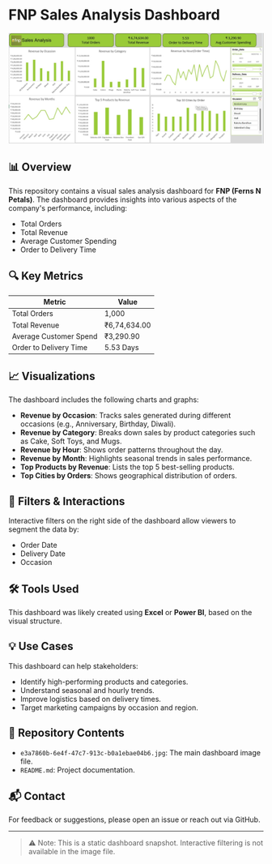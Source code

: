 # FNP Sales Analysis Dashboard

![FNP Sales Dashboard](https://github.com/Abhidevloy/Sales-Analysis-Dashboard/blob/main/3rd%20project.jpg?raw=true)



## 📊 Overview

This repository contains a visual sales analysis dashboard for **FNP (Ferns N Petals)**. The dashboard provides insights into various aspects of the company's performance, including:

- Total Orders
- Total Revenue
- Average Customer Spending
- Order to Delivery Time

## 🔍 Key Metrics

| Metric                   | Value         |
|--------------------------|---------------|
| Total Orders             | 1,000         |
| Total Revenue            | ₹6,74,634.00  |
| Average Customer Spend   | ₹3,290.90     |
| Order to Delivery Time   | 5.53 Days     |

## 📈 Visualizations

The dashboard includes the following charts and graphs:

- **Revenue by Occasion**: Tracks sales generated during different occasions (e.g., Anniversary, Birthday, Diwali).
- **Revenue by Category**: Breaks down sales by product categories such as Cake, Soft Toys, and Mugs.
- **Revenue by Hour**: Shows order patterns throughout the day.
- **Revenue by Month**: Highlights seasonal trends in sales performance.
- **Top Products by Revenue**: Lists the top 5 best-selling products.
- **Top Cities by Orders**: Shows geographical distribution of orders.

## 📅 Filters & Interactions

Interactive filters on the right side of the dashboard allow viewers to segment the data by:

- Order Date
- Delivery Date
- Occasion

## 🛠 Tools Used

This dashboard was likely created using **Excel** or **Power BI**, based on the visual structure.

## 💡 Use Cases

This dashboard can help stakeholders:

- Identify high-performing products and categories.
- Understand seasonal and hourly trends.
- Improve logistics based on delivery times.
- Target marketing campaigns by occasion and region.

## 📂 Repository Contents

- `e3a7860b-6e4f-47c7-913c-b0a1ebae04b6.jpg`: The main dashboard image file.
- `README.md`: Project documentation.

## 📬 Contact

For feedback or suggestions, please open an issue or reach out via GitHub.

---

> ⚠️ Note: This is a static dashboard snapshot. Interactive filtering is not available in the image file.


